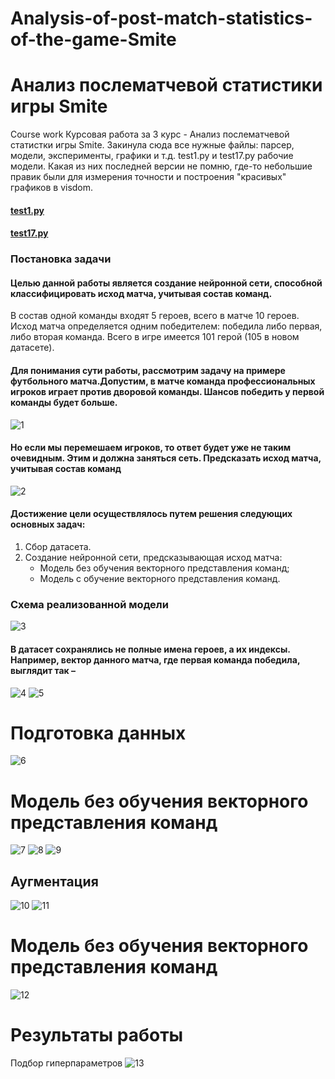 # Analysis-of-post-match-statistics-of-the-game-Smite
# Анализ послематчевой статистики игры Smite
Course work
Курсовая работа за 3 курс - Анализ послематчевой статистки игры Smite. 
Закинула сюда все нужные файлы: парсер, модели, эксперименты, графики и т.д.
test1.py и test17.py рабочие модели. Какая из них последней версии не помню, где-то небольшие правик были для измерения точности и построения "красивых" графиков в visdom.

#### [test1.py](https://github.com/Ufipoo/Analysis-of-post-match-statistics-of-the-game-Smite/blob/master/test1.py)
#### [test17.py](https://github.com/Ufipoo/Analysis-of-post-match-statistics-of-the-game-Smite/blob/master/test17.py)

### Постановка задачи
#### Целью данной работы является создание нейронной сети, способной классифицировать исход матча, учитывая состав команд. 
В состав одной команды входят 5 героев, всего в матче 10 героев.
Исход матча определяется одним победителем: победила либо первая, либо вторая команда.
Всего в игре имеется 101 герой (105 в новом датасете).
#### Для понимания сути работы, рассмотрим задачу на примере футбольного матча.Допустим, в матче команда профессиональных игроков играет против дворовой команды. Шансов победить у первой команды будет больше. 
![1](https://i.imgur.com/XGSQpJ8.jpg)
#### Но если мы перемешаем игроков, то ответ будет уже не таким очевидным. Этим и должна заняться сеть. Предсказать исход матча, учитывая состав команд
![2](https://i.imgur.com/PbZ0BYN.jpg)
#### Достижение цели осуществлялось путем решения следующих основных задач:
1. Сбор датасета.
2. Создание нейронной сети, предсказывающая исход матча:
   * Модель без обучения векторного представления команд;
   * Модель с обучение векторного представления команд.
### Схема реализованной модели
![3](https://i.imgur.com/sTB7ZLU.png)
#### В датасет сохранялись не полные имена героев, а их индексы. Например, вектор данного матча, где первая команда победила, выглядит так –
![4](https://i.imgur.com/suegP5p.jpg)
![5](https://i.imgur.com/5esJTfg.jpg)
# Подготовка данных
![6](https://i.imgur.com/07KIljo.png)
# Модель без обучения векторного представления команд
![7](https://i.imgur.com/GI6GBzS.png)
![8](https://i.imgur.com/5YLniP9.png)
![9](https://i.imgur.com/tjHhkWF.jpg)
## Аугментация
![10](https://i.imgur.com/QTE71ds.png)
![11](https://i.imgur.com/uqejDY3.jpg)
# Модель без обучения векторного представления команд
![12](https://i.imgur.com/YbXMLvP.png)
# Результаты работы
Подбор гиперпараметров
![13](https://i.imgur.com/R0Iobvz.png)


